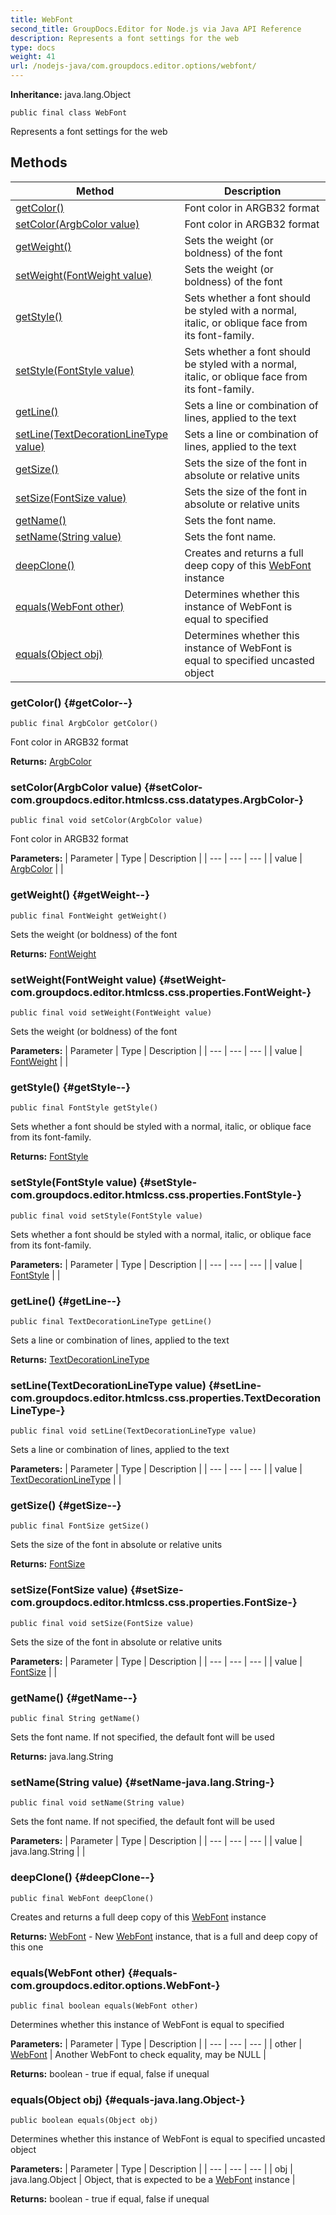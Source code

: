```yaml
---
title: WebFont
second_title: GroupDocs.Editor for Node.js via Java API Reference
description: Represents a font settings for the web
type: docs
weight: 41
url: /nodejs-java/com.groupdocs.editor.options/webfont/
---
```

**Inheritance:**
java.lang.Object
```
public final class WebFont
```

Represents a font settings for the web
## Methods

| Method | Description |
| --- | --- |
| [getColor()](#getColor--) | Font color in ARGB32 format |
| [setColor(ArgbColor value)](#setColor-com.groupdocs.editor.htmlcss.css.datatypes.ArgbColor-) | Font color in ARGB32 format |
| [getWeight()](#getWeight--) | Sets the weight (or boldness) of the font |
| [setWeight(FontWeight value)](#setWeight-com.groupdocs.editor.htmlcss.css.properties.FontWeight-) | Sets the weight (or boldness) of the font |
| [getStyle()](#getStyle--) | Sets whether a font should be styled with a normal, italic, or oblique face from its font-family. |
| [setStyle(FontStyle value)](#setStyle-com.groupdocs.editor.htmlcss.css.properties.FontStyle-) | Sets whether a font should be styled with a normal, italic, or oblique face from its font-family. |
| [getLine()](#getLine--) | Sets a line or combination of lines, applied to the text |
| [setLine(TextDecorationLineType value)](#setLine-com.groupdocs.editor.htmlcss.css.properties.TextDecorationLineType-) | Sets a line or combination of lines, applied to the text |
| [getSize()](#getSize--) | Sets the size of the font in absolute or relative units |
| [setSize(FontSize value)](#setSize-com.groupdocs.editor.htmlcss.css.properties.FontSize-) | Sets the size of the font in absolute or relative units |
| [getName()](#getName--) | Sets the font name. |
| [setName(String value)](#setName-java.lang.String-) | Sets the font name. |
| [deepClone()](#deepClone--) | Creates and returns a full deep copy of this [WebFont](../../com.groupdocs.editor.options/webfont) instance |
| [equals(WebFont other)](#equals-com.groupdocs.editor.options.WebFont-) | Determines whether this instance of WebFont is equal to specified |
| [equals(Object obj)](#equals-java.lang.Object-) | Determines whether this instance of WebFont is equal to specified uncasted object |
### getColor() {#getColor--}
```
public final ArgbColor getColor()
```


Font color in ARGB32 format

**Returns:**
[ArgbColor](../../com.groupdocs.editor.htmlcss.css.datatypes/argbcolor)
### setColor(ArgbColor value) {#setColor-com.groupdocs.editor.htmlcss.css.datatypes.ArgbColor-}
```
public final void setColor(ArgbColor value)
```


Font color in ARGB32 format

**Parameters:**
| Parameter | Type | Description |
| --- | --- | --- |
| value | [ArgbColor](../../com.groupdocs.editor.htmlcss.css.datatypes/argbcolor) |  |

### getWeight() {#getWeight--}
```
public final FontWeight getWeight()
```


Sets the weight (or boldness) of the font

**Returns:**
[FontWeight](../../com.groupdocs.editor.htmlcss.css.properties/fontweight)
### setWeight(FontWeight value) {#setWeight-com.groupdocs.editor.htmlcss.css.properties.FontWeight-}
```
public final void setWeight(FontWeight value)
```


Sets the weight (or boldness) of the font

**Parameters:**
| Parameter | Type | Description |
| --- | --- | --- |
| value | [FontWeight](../../com.groupdocs.editor.htmlcss.css.properties/fontweight) |  |

### getStyle() {#getStyle--}
```
public final FontStyle getStyle()
```


Sets whether a font should be styled with a normal, italic, or oblique face from its font-family.

**Returns:**
[FontStyle](../../com.groupdocs.editor.htmlcss.css.properties/fontstyle)
### setStyle(FontStyle value) {#setStyle-com.groupdocs.editor.htmlcss.css.properties.FontStyle-}
```
public final void setStyle(FontStyle value)
```


Sets whether a font should be styled with a normal, italic, or oblique face from its font-family.

**Parameters:**
| Parameter | Type | Description |
| --- | --- | --- |
| value | [FontStyle](../../com.groupdocs.editor.htmlcss.css.properties/fontstyle) |  |

### getLine() {#getLine--}
```
public final TextDecorationLineType getLine()
```


Sets a line or combination of lines, applied to the text

**Returns:**
[TextDecorationLineType](../../com.groupdocs.editor.htmlcss.css.properties/textdecorationlinetype)
### setLine(TextDecorationLineType value) {#setLine-com.groupdocs.editor.htmlcss.css.properties.TextDecorationLineType-}
```
public final void setLine(TextDecorationLineType value)
```


Sets a line or combination of lines, applied to the text

**Parameters:**
| Parameter | Type | Description |
| --- | --- | --- |
| value | [TextDecorationLineType](../../com.groupdocs.editor.htmlcss.css.properties/textdecorationlinetype) |  |

### getSize() {#getSize--}
```
public final FontSize getSize()
```


Sets the size of the font in absolute or relative units

**Returns:**
[FontSize](../../com.groupdocs.editor.htmlcss.css.properties/fontsize)
### setSize(FontSize value) {#setSize-com.groupdocs.editor.htmlcss.css.properties.FontSize-}
```
public final void setSize(FontSize value)
```


Sets the size of the font in absolute or relative units

**Parameters:**
| Parameter | Type | Description |
| --- | --- | --- |
| value | [FontSize](../../com.groupdocs.editor.htmlcss.css.properties/fontsize) |  |

### getName() {#getName--}
```
public final String getName()
```


Sets the font name. If not specified, the default font will be used

**Returns:**
java.lang.String
### setName(String value) {#setName-java.lang.String-}
```
public final void setName(String value)
```


Sets the font name. If not specified, the default font will be used

**Parameters:**
| Parameter | Type | Description |
| --- | --- | --- |
| value | java.lang.String |  |

### deepClone() {#deepClone--}
```
public final WebFont deepClone()
```


Creates and returns a full deep copy of this [WebFont](../../com.groupdocs.editor.options/webfont) instance

**Returns:**
[WebFont](../../com.groupdocs.editor.options/webfont) - New [WebFont](../../com.groupdocs.editor.options/webfont) instance, that is a full and deep copy of this one
### equals(WebFont other) {#equals-com.groupdocs.editor.options.WebFont-}
```
public final boolean equals(WebFont other)
```


Determines whether this instance of WebFont is equal to specified

**Parameters:**
| Parameter | Type | Description |
| --- | --- | --- |
| other | [WebFont](../../com.groupdocs.editor.options/webfont) | Another WebFont to check equality, may be NULL |

**Returns:**
boolean - true if equal, false if unequal
### equals(Object obj) {#equals-java.lang.Object-}
```
public boolean equals(Object obj)
```


Determines whether this instance of WebFont is equal to specified uncasted object

**Parameters:**
| Parameter | Type | Description |
| --- | --- | --- |
| obj | java.lang.Object | Object, that is expected to be a [WebFont](../../com.groupdocs.editor.options/webfont) instance |

**Returns:**
boolean - true if equal, false if unequal
